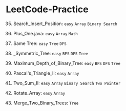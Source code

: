 # LeetCode-Practice
35. Search_Insert_Position: `easy` `Array` `Binary Search`

66. Plus_One.java: `easy` `Array` `Math`
100. Same Tree: `easy` `Tree` `DFS`
101. _Symmetric_Tree: `easy` `BFS` `DFS` `Tree`
104. Maximum_Depth_of_Binary_Tree: `easy` `BFS` `DFS` `Tree`
119. Pascal's_Triangle_II: `easy` `Array` 
167. Two_Sum_II: `easy` `Array` `Binary Search` `Two Pointer` 
189. Rotate_Array: `easy` `Array` 
617. Merge_Two_Binary_Trees: `Tree`